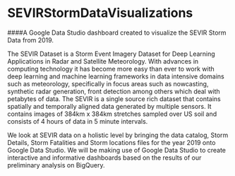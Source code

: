 # SEVIRStormDataVisualizations
####A Google Data Studio dashboard created to visualize the SEVIR Storm Data from 2019.

The SEVIR Dataset is a Storm Event Imagery Dataset for Deep Learning Applications in Radar and Satellite Meteorology. With advances in computing technology it has become more easy than ever to work with deep learning and machine learning frameworks in data intensive domains such as meteorology, specifically in focus areas such as nowcasting, synthetic radar generation, front detection among others which deal with petabytes of data. The SEVIR is a single source rich dataset that contains spatially and temporally aligned data generated by multiple sensors.
It contains images of 384km x 384km stretches sampled over US soil and consists of 4 hours of data in 5 minute intervals.

We look at SEVIR data on a holistic level by bringing the data catalog, Storm Details, Storm Fatalities and Storm locations files for the year 2019 onto Google Data Studio. We will be making use of Google Data Studio to create interactive and informative dashboards based on the results of our preliminary analysis on BigQuery.
